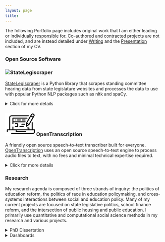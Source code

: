 ```yaml
---
layout: page
title: 
---
```


The following Portfolio page includes original work that I am either leading or individually responsible for. Co-authored and contracted projects are not included, and are instead detailed under <a href="https://ka-chang.github.io/writing">Writing</a> and the <a href="https://ka-chang.github.io/cv">Presentation</a> section of my CV.

### Open Source Software
### <img src="https://github.com/ka-chang/StateLegiscraper/raw/main/doc/images/logo.png" width="100">StateLegiscraper

<a href="https://github.com/ka-chang/StateLegiscraper" target=_blank>StateLegiscraper</a> is a Python library that scrapes standing committee hearing data from state legislature websites and processes the data to use with popular Python NLP packages such as nltk and spaCy. 

<details>
<summary>Click for more details</summary>
  
<p style="line-height:2;">The mission of StateLegiscraper is to make accessible text corpora of political, social, and scholarly significance that can build greater public transparency and academic knowledge about public policymaking and state-level politics.</p>
  
<p style="line-height:2;">The motivation to create StateLegiscraper emerged from my dissertation's data collection efforts, and my desire to provide general users access to previously difficult to obtain state legislature data. I am the main author of the StateLegiscraper package, where I actively develop and code the scrape and process functions for all available state coverage. I am continually building documentation on the repoistory, including <a href="https://github.com/ka-chang/StateLegiscraper/blob/main/README.md" target=_blank>a detailed installation guide</a>, <a href="https://github.com/ka-chang/StateLegiscraper/blob/main/doc/design_specs.md" target=_blank>package design specifications</a>, and <a href="https://github.com/ka-chang/StateLegiscraper/tree/main/examples" target=_blank>user guides</a> to implement the package. The following <a href="https://github.com/ka-chang/StateLegiscraper/blob/main/examples/nevada_pdf_example.ipynb">Jupyter notebook example</a> provides documentation on how to use StateLegiscraper, with sample code and data outputs.</p>
  
</details>

### <img src="https://github.com/ka-chang/OpenTranscription/raw/main/docs/images/opentranscription_logo.png" width="100">OpenTranscription

A friendly open source speech-to-text transcriber built for everyone. <a href="https://github.com/ka-chang/OpenTranscription" target=_blank>OpenTranscription</a> uses an open source speech-to-text engine to process audio files to text, with no fees and minimal technical expertise required.

<details>
<summary>Click for more details</summary>
  
<p style="line-height:2;">OpenTranscription contains a graphical user interface that allows users of all technical backgrounds to use an open source speech-to-text engine to automatically transcribe audio files to text. OpenTranscription's core user base are qualitative researchers who consider paid services such as Rev to transcribe interview and focus group data, but may have limited resources to process transcripts at scale and within budget. </p>
  
<p style="line-height:2;">I am the lead developer and UX designer for OpenTranscription's front and backend development. OpenTranscription is currently in the design phase and conducting user interviews.</p>
  
</details>

### Research

My research agenda is composed of three strands of inquiry: the politics of education reform, the politics of race in education policymaking, and cross-systems interactions between social and education policy. Many of my current projects are focused on state legislative politics, school finance reform, and the intersection of public housing and public education. I primarily use quantitative and computational social science methods in my research and various projects.

<details>
<summary>PhD Dissertation</summary>
  
<p style="line-height:2;"><i>Abstract:</i> In 1971, the first U.S. school finance court case was decided in California's <i>Serrano v. Priest</i> that aimed to reform a state's education funding structure. And despite widespread school finance reform efforts since, racial and economic inequities in education have persisted across the nation. How is it that fifty years of education funding reform activity have not yielded substantive change that bends the education system towards resource justice? My dissertation examines the politics of school finance reform and the manner that diverse policy actors in state legislatures negotiate policy solutions in the aftermath of major education funding litigation. To contextualize trends of existing racial funding disparities, I build an original theoretical framework that connects the politics of public education resource allocation to racialized political geographies and racial capitalism. I illustrate how racial capitalist logics may emerge during the school finance reform policy process as state legislators and policy advocates debate potential solutions, and how coded, racialized political discourse may map onto policy outputs. I employ natural language processing methods and social network analysis to conduct this study at scale and across time to capture the entirety of a state legislature's response to school funding court mandates. I summarize the totality of policy solutions presented by state legislators and policy advocates – creating a complete account of all publicly discussed school finance reform solutions. My dissertation will assist policymakers and policy advocates to better understand the political realities behind school finance reform solutions, and describe practiced strategies that may advance racial equity and resource justice in education.</p>
</details>

<details>
<summary>Dashboards</summary>
<p>
<a href="https://ka-chang.shinyapps.io/sha_sps/?_ga=2.192008489.2053692805.1640749084-1148420986.1640749084" target=_blank>The Spatial Politics of Public Education and Public Housing</a>  
<p>
<p style="line-height:2;">This Shiny interactive utilizes a multi-dimensional dataset to explore the relationship between public education and public housing. The project's broader research question asks, what types of schooling environments do students living in public housing experience? For this particular interactive, users explore the spatial distribution of student racial groups across Seattle and the relationship of Seattle Public Schools' 2018 budget category amounts against their student racial group percentage. HOLC redlining map boundaries and descriptions from 1938 are provided to examine the potential influence of historical racial segregationist policies on current spatial organization of educational opportunities by race. </p>
<p>
<a href="https://ka-chang.shinyapps.io/CSSS569HW3_kachang/?_ga=2.14433972.2053692805.1640749084-1148420986.1640749084" target=_blank>Washington State School District Budgets and Students of Color</a>
<p>
<p style="line-height:2;">This Shiny interactive explores Washington state school district budgets and their relationship to the district's percentage share of students of color from 1993-2016. The work is part of a broader research project that investigates: is there a relationship between race and school funding in Washington state, specifically the distribution of state equalization funding to districts as a result of policy reform? The purpose of this specific interactive is to serve as an exploratory data analysis that will build towards refining parametric specification and model construction. The main dataset used is from Bruce Baker's School Finance Indicators Dataset: District Indicators (Baker et al., 2019). The unit of analysis within the complete dataset is for all school districts across the nation from 1987-2016 and this study utilizes a subset of all Washington state observations between the years 1993-2016. There are two visualizations of interest to this interactive: a time-series plot of district budgets from 1993-2016 and a summary statistics table with a more granular breakdown of mean, median, range, and n. Users can select the specific revenue source to visualize in the time-series plot and select a specific year in the summary statistics tables. The time-series plot includes a 95% confidence interval of the population mean calculated by a nonparametric bootstrap without assuming normality.</p>

